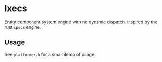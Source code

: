 # lxecs
Entity component system engine with no dynamic dispatch. Inspired by the rust `specs` engine.

## Usage
See `platformer.h` for a small demo of usage. 
